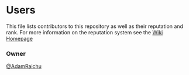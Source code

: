 # Users

This file lists contributors to this repository as well as their reputation and rank. For more information on the reputation system see the [Wiki Homepage](https://github.com/AdamRaichu/code/wiki#reputation)

### Owner

[@AdamRaichu](https://github.com/AdamRaichu)
